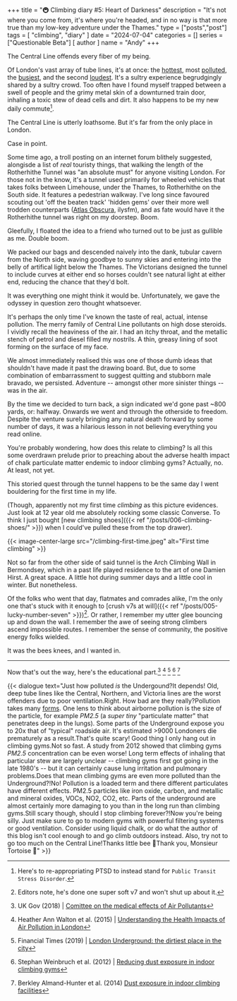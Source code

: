 +++
title = "🚇 Climbing diary #5: Heart of Darkness"
description = "It's not where you come from, it's where you're headed, and in no way is that more true than my low-key adventure under the Thames."
type = ["posts","post"]
tags = [
    "climbing",
    "diary"
]
date = "2024-07-04"
categories = []
series = ["Questionable Beta"]
[ author ]
  name = "Andy"
+++

The Central Line offends every fiber of my being. 

Of London's vast array of tube lines, it's at once: the [hottest](https://www.timeout.com/london/news/revealed-these-are-officially-londons-hottest-tube-lines-090123), most [polluted](https://metro.co.uk/2019/11/05/central-line-officially-dirtiest-tube-toxic-miasma-skin-dust-11044450), the [busiest](https://citymonitor.ai/transport/which-london-underground-line-busiest-3315), and the second [loudest](https://www.bbc.co.uk/news/uk-england-london-62449774). It's a sultry experience begrudgingly shared by a sultry crowd. Too often have I found myself trapped between a swell of people and the grimy metal skin of a downturned train door, inhaling a toxic stew of dead cells and dirt. It also happens to be my new daily commute[^1]. 

The Central Line is utterly loathsome. But it's far from the only place in London. 

Case in point.

Some time ago, a troll posting on an internet forum blithely suggested, alongisde a list of *real* touristy things, that walking the length of the Rotherhithe Tunnel was "an absolute must" for anyone visiting London. For those not in the know, it's a tunnel used primarily for wheeled vehicles that takes folks between Limehouse, under the Thames, to Rotherhithe on the South side. It features a pedestrian walkway. I've long since favoured scouting out 'off the beaten track' 'hidden gems' over their more well trodden counterparts ([Atlas Obscura](https://www.atlasobscura.com/), ilysfm), and as fate would have it the Rotherhithe tunnel was right on my doorstep. Boom.

Gleefully, I floated the idea to a friend who turned out to be just as gullible as me. Double boom.

We packed our bags and descended naively into the dank, tubular cavern from the North side, waving goodbye to sunny skies and entering into the belly of artifical light below the Thames. The Victorians designed the tunnel to include curves at either end so horses couldn't see natural light at either end, reducing the chance that they'd bolt. 

It was everything one might think it would be. Unfortunately, we gave the odyssey in question zero thought whatsoever.

It's perhaps the only time I've known the taste of real, actual, intense pollution. The merry family of Central Line pollutants on high dose steroids. I vividly recall the heaviness of the air. I had an itchy throat, and the metallic stench of petrol and diesel filled my nostrils. A thin, greasy lining of soot forming on the surface of my face. 

We almost immediately realised this was one of those dumb ideas that shouldn't have made it past the drawing board. But, due to some combination of embarrassment to suggest quitting and stubborn male bravado, we persisted. Adventure -- amongst other more sinister things -- was in the air.

By the time we decided to turn back, a sign indicated we'd gone past ~800 yards, or: halfway. Onwards we went and through the otherside to freedom. Despite the venture surely bringing any natural death forward by some number of days, it was a hilarious lesson in not believing everything you read online. 

You're probably wondering, how does this relate to climbing? Is all this some overdrawn prelude prior to preaching about the adverse health impact of chalk particulate matter endemic to indoor climbing gyms? Actually, no. At least, not yet.

This storied quest through the tunnel happens to be the same day I went bouldering for the first time in my life. 

(Though, apparently not my first time _climbing_ as this picture evidences. Just look at 12 year old me absolutely rocking some classic Converse. To think I just bought [new climbing shoes]({{< ref "/posts/006-climbing-shoes/" >}}) when I could've pulled these from the top drawer).


{{< image-center-large src="/climbing-first-time.jpeg" alt="First time climbing" >}}


Not so far from the other side of said tunnel is the Arch Climbing Wall in Bermondsey, which in a past life played residence to the art of one Damien Hirst. A great space. A little hot during summer days and a little cool in winter. But nonetheless.

Of the folks who went that day, flatmates and comrades alike, I'm the only one that's stuck with it enough to  [crush v7s at will]({{< ref "/posts/005-lucky-number-seven" >}})[^2]. Or rather, I remember my utter glee bouncing up and down the wall. I remember the awe of seeing strong climbers ascend impossible routes. I remember the sense of community, the positive energy folks wielded. 

It was the bees knees, and I wanted in.

---

Now that's out the way, here's the educational part.[^3] [^4] [^5] [^6] [^7] 

{{< dialogue text="Just how polluted _is_ the Undergound?<nl>It depends! Old, deep tube lines like the Central, Northern, and Victoria lines are the worst offenders due to poor ventilation.<nl>Right. How bad are they really?<nl>Pollution takes many [forms](https://en.wikipedia.org/wiki/File:Airborne-particulate-size-chart.svg). One lens to think about airborne pollution is the size of the particle, for example _PM2.5_ (a _super tiny_ \"particulate matter\" that penetrates deep in the lungs). Some parts of the Underground expose you to 20x that of \"typical\" roadside air. It's estimated >9000 Londoners die prematurely as a result.<nl>That's quite scary! Good thing I only hang out in climbing gyms.<nl>Not so fast. A study from 2012 showed that climbing gyms _PM2.5_ concentration can be even worse! Long term effects of inhaling that particular stew are largely unclear -- climbing gyms first got going in the late 1980's -- but it can certainly cause lung irritation and pulmonary problems.<nl>Does that mean climbing gyms are even more polluted than the Underground?!<nl>No! Pollution is a loaded term and there different particulates have different effects. PM2.5 particles like iron oxide, carbon, and metallic and mineral oxides, VOCs, NO2, CO2, etc. Parts of the underground are almost certainly more damaging to you than in the long run than climbing gyms.<nl>Still scary though, should I stop climbing forever?!<nl>Now you're being silly. Just make sure to go to modern gyms with powerful filtering systems or good ventilation. Consider using liquid chalk, or do what the author of this blog isn't cool enough to and go climb outdoors instead. Also, try not to go too much on the Central Line!<nl>Thanks little bee 🐝<nl>Thank you, Monsieur Tortoise 🐢" >}}

[^1]: Here's to re-appropriating PTSD to instead stand for `Public Transit Stress Disorder`. 

[^2]: Editors note, he's done one super soft v7 and won't shut up about it.

[^3]: UK Gov (2018) | [Comittee on the medical effects of Air Pollutants](https://assets.publishing.service.gov.uk/media/5c3472d5ed915d730928e41e/COMEAP-2018-04_WORKING_PAPER_2.pdf)

[^4]: Heather Ann Walton et al. (2015) | [Understanding the Health Impacts of Air Pollution in London](https://kclpure.kcl.ac.uk/portal/en/publications/understanding-the-health-impacts-of-air-pollution-in-london) 

[^5]: Financial Times (2019) | [London Underground: the dirtiest place in the city](https://www.ft.com/content/6f381ad4-fef7-11e9-be59-e49b2a136b8d)

[^6]: Stephan Weinbruch et al. (2012) | [Reducing dust exposure in indoor climbing gyms](https://pubmed.ncbi.nlm.nih.gov/22767051/)

[^7]: Berkley Almand-Hunter et al. (2014) [Dust exposure in indoor climbing facilities](https://asac.nl/wp-content/uploads/2020/02/DUST-EXPOSURE-IN-INDOOR-CLIMBING-FACILITIES.pdf)